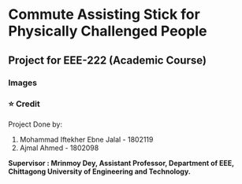 # Commute Assisting Stick for Physically Challenged People
## Project for EEE-222 (Academic Course)

### Images

### ⭐ Credit <br>

Project Done by:
1. Mohammad Iftekher Ebne Jalal - 1802119
2. Ajmal Ahmed - 1802098

**Supervisor : Mrinmoy Dey, Assistant Professor, Department of EEE, Chittagong University of Engineering and Technology.**
